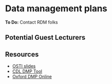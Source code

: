 # Data management plans

**To Do:** Contact RDM folks

## Potential Guest Lecturers

## Resources

- [OSTI slides](../osti/Supplementaries/Supp1-DMP.pdf)
- [CDL DMP Tool](https://dmptool.org)
- [Oxford DMP Online](https://dmponline.dcc.ac.uk)